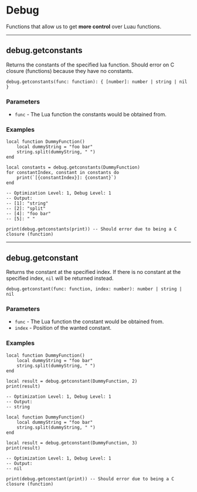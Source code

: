 # Debug
Functions that allow us to get **more control** over Luau functions.

---

## debug.getconstants

Returns the constants of the specified lua function. Should error on C closure (functions) because they have no constants.
```luau
debug.getconstants(func: function): { [number]: number | string | nil }
```

### Parameters
- `func` - The Lua function the constants would be obtained from.

### Examples
```luau
local function DummyFunction()
    local dummyString = "foo bar"
    string.split(dummyString, " ")
end

local constants = debug.getconstants(DummyFunction)
for constantIndex, constant in constants do
    print(`[{constantIndex}]: {constant}`)
end

-- Optimization Level: 1, Debug Level: 1
-- Output:
-- [1]: "string"
-- [2]: "split"
-- [4]: "foo bar"
-- [5]: " "
```

```luau
print(debug.getconstants(print)) -- Should error due to being a C closure (function)
```
---

## debug.getconstant

Returns the constant at the specified index. If there is no constant at the specified index, `nil` will be returned instead.

```luau
debug.getconstant(func: function, index: number): number | string | nil
```

### Parameters
- `func` - The Lua function the constant would be obtained from.
- `index` - Position of the wanted constant.

### Examples
```luau
local function DummyFunction()
    local dummyString = "foo bar"
    string.split(dummyString, " ")
end

local result = debug.getconstant(DummyFunction, 2)
print(result)

-- Optimization Level: 1, Debug Level: 1
-- Output:
-- string
```

```luau
local function DummyFunction()
    local dummyString = "foo bar"
    string.split(dummyString, " ")
end

local result = debug.getconstant(DummyFunction, 3)
print(result)

-- Optimization Level: 1, Debug Level: 1
-- Output:
-- nil
```


```luau
print(debug.getconstant(print)) -- Should error due to being a C closure (function)
```

